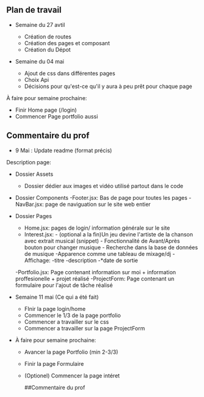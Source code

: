 ## Plan de travail  
+ Semaine du 27 avtil
  + Création de routes
  + Création des pages et composant
  + Création du Dépot 

+ Semaine du 04 mai
  + Ajout de css dans différentes pages
  + Choix Api 
  + Décisions pour qu'est-ce qu'il y aura à peu prêt pour chaque page

À faire pour semaine prochaine:
- Finir Home page (/login)
- Commencer Page portfolio aussi


## Commentaire du prof
+ 9 Mai : Update readme (format précis)

Description page:
 + Dossier Assets
    - Dossier dédier aux images et vidéo utilisé partout dans le code

  + Dossier Components
    -Footer.jsx: Bas de page pour toutes les pages
    -NavBar.jsx: page de naviguation sur le site web entier

+ Dossier Pages
    - Home.jsx: pages de login/ information générale sur le site
    - Interest.jsx: 
          - (optional a la fin)Un jeu devine l'artiste de la chanson avec extrait musical (snippet)
          - Fonctionnalité de Avant/Après bouton pour changer musique
          - Recherche dans la base de données de musique
          -Apparence comme une tableau de mixage/dj
          -Affichage:
          -titre
          -description
          -*date de sortie
      
  -Portfolio.jsx: Page contenant information sur moi + information proffesionelle + projet réalisé
  -ProjectForm: Page contenant un formulaire pour l'ajout de tâche réalisé

+ Semaine 11 mai (Ce qui a été fait)
  - FInir la page login/home
  - Commencer le 1/3 de la page portfolio
  - Commencer a travailler sur le css
  - Commencer a travailler sur la page ProjectForm

+ À faire pour semaine prochaine:
  - Avancer la page Portfolio (min 2-3/3)
  - Finir la page Formulaire
  - (Optionel) Commencer la page intéret

    ##Commentaire du prof




